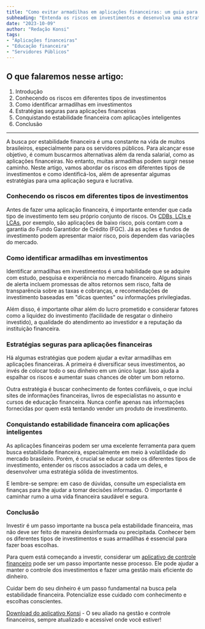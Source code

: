 ```yaml
---
title: "Como evitar armadilhas em aplicações financeiras: um guia para servidores públicos"
subheading: "Entenda os riscos em investimentos e desenvolva uma estratégia de aplicações segura e lucrativa, priorizando o seu bem-estar financeiro"
date: "2023-10-09"
author: "Redação Konsi"
tags:
- "Aplicações financeiras"
- "Educação financeira"
- "Servidores Públicos"
---
```


## O que falaremos nesse artigo:

1. Introdução
2. Conhecendo os riscos em diferentes tipos de investimentos
3. Como identificar armadilhas em investimentos
4. Estratégias seguras para aplicações financeiras
5. Conquistando estabilidade financeira com aplicações inteligentes
6. Conclusão

---

A busca por estabilidade financeira é uma constante na vida de muitos brasileiros, especialmente para os servidores públicos. Para alcançar esse objetivo, é comum buscarmos alternativas além da renda salarial, como as aplicações financeiras. No entanto, muitas armadilhas podem surgir nesse caminho. Neste artigo, vamos abordar os riscos em diferentes tipos de investimentos e como identificá-los, além de apresentar algumas estratégias para uma aplicação segura e lucrativa.

### Conhecendo os riscos em diferentes tipos de investimentos

Antes de fazer uma aplicação financeira, é importante entender que cada tipo de investimento tem seu próprio conjunto de riscos. Os [CDBs, LCIs e LCAs](https://konsi.com.br/postagens/como-montar-um-planejamento-financeiro-de-longo-prazo-para-servidores-publicos), por exemplo, são aplicações de baixo risco, pois contam com a garantia do Fundo Garantidor de Crédito (FGC). Já as ações e fundos de investimento podem apresentar maior risco, pois dependem das variações do mercado.

### Como identificar armadilhas em investimentos

Identificar armadilhas em investimentos é uma habilidade que se adquire com estudo, pesquisa e experiência no mercado financeiro. Alguns sinais de alerta incluem promessas de altos retornos sem risco, falta de transparência sobre as taxas e cobranças, e recomendações de investimento baseadas em "dicas quentes" ou informações privilegiadas.

Além disso, é importante olhar além do lucro prometido e considerar fatores como a liquidez do investimento (facilidade de resgatar o dinheiro investido), a qualidade do atendimento ao investidor e a reputação da instituição financeira.

### Estratégias seguras para aplicações financeiras

Há algumas estratégias que podem ajudar a evitar armadilhas em aplicações financeiras. A primeira é diversificar seus investimentos, ao invés de colocar todo o seu dinheiro em um único lugar. Isso ajuda a espalhar os riscos e aumentar suas chances de obter um bom retorno.

Outra estratégia é buscar conhecimento de fontes confiáveis, o que inclui sites de informações financeiras, livros de especialistas no assunto e cursos de educação financeira. Nunca confie apenas nas informações fornecidas por quem está tentando vender um produto de investimento.

### Conquistando estabilidade financeira com aplicações inteligentes

As aplicações financeiras podem ser uma excelente ferramenta para quem busca estabilidade financeira, especialmente em meio à volatilidade do mercado brasileiro. Porém, é crucial se educar sobre os diferentes tipos de investimento, entender os riscos associados a cada um deles, e desenvolver uma estratégia sólida de investimentos.

E lembre-se sempre: em caso de dúvidas, consulte um especialista em finanças para lhe ajudar a tomar decisões informadas. O importante é caminhar rumo a uma vida financeira saudável e segura.

### Conclusão

Investir é um passo importante na busca pela estabilidade financeira, mas não deve ser feito de maneira desinformada ou precipitada. Conhecer bem os diferentes tipos de investimentos e suas armadilhas é essencial para fazer boas escolhas.

Para quem está começando a investir, considerar um [aplicativo de controle financeiro](https://konsi.com.br/postagens/aplicativo-de-controle-financeiro-confira-otimas-opcoes) pode ser um passo importante nesse processo. Ele pode ajudar a manter o controle dos investimentos e fazer uma gestão mais eficiente do dinheiro.

Cuidar bem do seu dinheiro é um passo fundamental na busca pela estabilidade financeira. Potencialize esse cuidado com conhecimento e escolhas conscientes.

[Download do aplicativo Konsi](https://app.konsi.com.br/download/) - O seu aliado na gestão e controle financeiros, sempre atualizado e acessível onde você estiver!